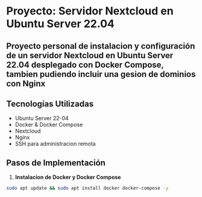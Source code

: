 # Proyecto: Servidor Nextcloud en Ubuntu Server 22.04

## Proyecto personal de instalacion y configuración de un servidor **Nextcloud** en **Ubuntu Server 22.04** desplegado con **Docker Compose**, tambien pudiendo incluir una gesion de dominios con **Nginx**

## Tecnologías Utilizadas
 - Ubuntu Server 22-04
 - Docker & Docker Compose
 - Nextcloud
 - Nginx
 - SSH para administracion remota

## Pasos de Implementación
1. **Instalacion de Docker y Docker Compose**
  ```bash
  sudo apt update && sudo apt install docker docker-compose -y
